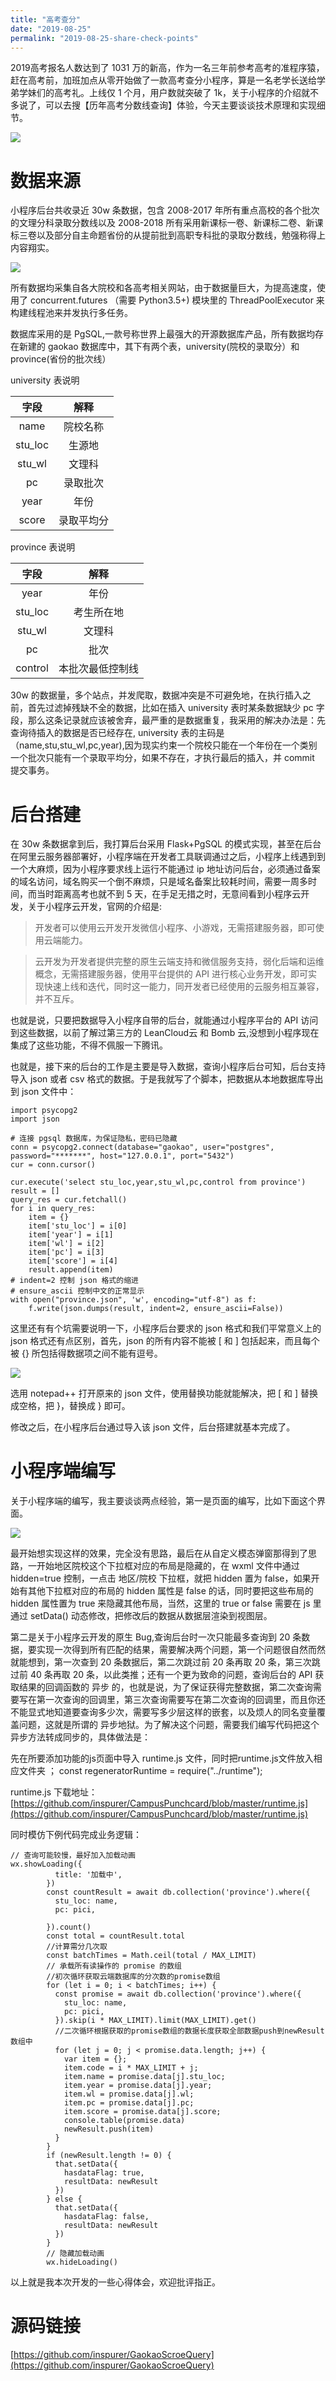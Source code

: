 ```yaml
---
title: "高考查分"
date: "2019-08-25"
permalink: "2019-08-25-share-check-points"
---
```


2019高考报名人数达到了 1031 万的新高，作为一名三年前参考高考的准程序猿，赶在高考前，加班加点从零开始做了一款高考查分小程序，算是一名老学长送给学弟学妹们的高考礼。上线仅 1 个月，用户数就突破了 1k，关于小程序的介绍就不多说了，可以去搜【历年高考分数线查询】体验，今天主要谈谈技术原理和实现细节。


![](https://puui.qpic.cn/vupload/0/1567762769603_9m6cg9qr2kj.png/0)

# 数据来源

小程序后台共收录近 30w 条数据，包含 2008-2017 年所有重点高校的各个批次的文理分科录取分数线以及 2008-2018 所有采用新课标一卷、新课标二卷、新课标三卷以及部分自主命题省份的从提前批到高职专科批的录取分数线，勉强称得上内容翔实。

![](https://puui.qpic.cn/vupload/0/1567755926607_54nqodwtqg.png/0)

所有数据均采集自各大院校和各高考相关网站，由于数据量巨大，为提高速度，使用了 concurrent.futures （需要 Python3.5+) 模块里的 ThreadPoolExecutor 来构建线程池来并发执行多任务。

数据库采用的是 PgSQL,一款号称世界上最强大的开源数据库产品，所有数据均存在新建的 gaokao 数据库中，其下有两个表，university(院校的录取分）和 province(省份的批次线）

university 表说明

|字段|解释|
|:---:|:---:|
|name|院校名称|
|stu_loc|生源地|
|stu_wl|文理科|
|pc|录取批次|
|year|年份|
|score|录取平均分|

province 表说明

|字段|解释|
|:---:|:---:|
|year|年份|
|stu_loc|考生所在地|
|stu_wl|文理科|
|pc|批次|
|control|本批次最低控制线|

30w 的数据量，多个站点，并发爬取，数据冲突是不可避免地，在执行插入之前，首先过滤掉残缺不全的数据，比如在插入 university 表时某条数据缺少 pc 字段，那么这条记录就应该被舍弃，最严重的是数据重复，我采用的解决办法是：先查询待插入的数据是否已经存在, university 表的主码是（name,stu,stu_wl,pc,year),因为现实约束一个院校只能在一个年份在一个类别一个批次只能有一个录取平均分，如果不存在，才执行最后的插入，并 commit 提交事务。

# 后台搭建

在 30w  条数据拿到后，我打算后台采用 Flask+PgSQL 的模式实现，甚至在后台在阿里云服务器部署好，小程序端在开发者工具联调通过之后，小程序上线遇到到一个大麻烦，因为小程序要求线上运行不能通过 ip 地址访问后台，必须通过备案的域名访问，域名购买一个倒不麻烦，只是域名备案比较耗时间，需要一周多时间，而当时距离高考也就不到 5 天，在手足无措之时，无意间看到小程序云开发，关于小程序云开发，官网的介绍是:

>开发者可以使用云开发开发微信小程序、小游戏，无需搭建服务器，即可使用云端能力。

>云开发为开发者提供完整的原生云端支持和微信服务支持，弱化后端和运维概念，无需搭建服务器，使用平台提供的 API 进行核心业务开发，即可实现快速上线和迭代，同时这一能力，同开发者已经使用的云服务相互兼容，并不互斥。

也就是说，只要把数据导入小程序自带的后台，就能通过小程序平台的 API 访问到这些数据，以前了解过第三方的 LeanCloud云 和 Bomb 云,没想到小程序现在集成了这些功能，不得不佩服一下腾讯。

也就是，接下来的后台的工作是主要是导入数据，查询小程序后台可知，后台支持导入 json 或者 csv 格式的数据。于是我就写了个脚本，把数据从本地数据库导出到 json 文件中：

	import psycopg2
	import json

	# 连接 pgsql 数据库，为保证隐私，密码已隐藏
	conn = psycopg2.connect(database="gaokao", user="postgres", password="*******", host="127.0.0.1", port="5432")
	cur = conn.cursor()

	cur.execute('select stu_loc,year,stu_wl,pc,control from province')
	result = []
	query_res = cur.fetchall()
	for i in query_res:
		item = {}
		item['stu_loc'] = i[0]
		item['year'] = i[1]
		item['wl'] = i[2]
		item['pc'] = i[3]
		item['score'] = i[4]
		result.append(item)
	# indent=2 控制 json 格式的缩进
	# ensure_ascii 控制中文的正常显示
	with open("province.json", 'w', encoding="utf-8") as f:
		f.write(json.dumps(result, indent=2, ensure_ascii=False))

这里还有有个坑需要说明一下，小程序后台要求的 json 格式和我们平常意义上的 json 格式还有点区别，首先，json 的所有内容不能被 [ 和 ] 包括起来，而且每个被 {} 所包括得数据项之间不能有逗号。


![](https://puui.qpic.cn/vupload/0/1567755947074_pf6cnss1vdt.png/0)


选用 notepad++ 打开原来的 json 文件，使用替换功能就能解决，把 [ 和 ] 替换成空格，把 }，替换成 } 即可。

修改之后，在小程序后台通过导入该 json 文件，后台搭建就基本完成了。

# 小程序端编写

关于小程序端的编写，我主要谈谈两点经验，第一是页面的编写，比如下面这个界面。


![](https://puui.qpic.cn/vupload/0/1567755961808_rzfnw9cgy2.jpg/0)

最开始想实现这样的效果，完全没有思路，最后在从自定义模态弹窗那得到了思路，一开始地区院校这个下拉框对应的布局是隐藏的，在 wxml 文件中通过 hidden=true 控制，一点击 地区/院校 下拉框，就把 hidden 置为 false，如果开始有其他下拉框对应的布局的 hidden 属性是 false 的话，同时要把这些布局的 hidden 属性置为 true 来隐藏其他布局，当然，这里的 true or false 需要在 js 里通过 setData() 动态修改，把修改后的数据从数据层渲染到视图层。

第二是关于小程序云开发的原生 Bug,查询后台时一次只能最多查询到 20 条数据，要实现一次得到所有匹配的结果，需要解决两个问题，第一个问题很自然而然就能想到，第一次查到 20 条数据后，第二次跳过前 20 条再取 20 条，第三次跳过前 40 条再取 20 条，以此类推；还有一个更为致命的问题，查询后台的 API 获取结果的回调函数的 异步 的，也就是说，为了保证获得完整数据，第二次查询需要写在第一次查询的回调里，第三次查询需要写在第二次查询的回调里，而且你还不能显式地知道要查询多少次，需要写多少层这样的嵌套，以及烦人的同名变量覆盖问题，这就是所谓的 异步地狱。为了解决这个问题，需要我们编写代码把这个异步方法转成同步的，具体做法是：

先在所要添加功能的js页面中导入 runtime.js 文件，同时把runtime.js文件放入相应文件夹
；
const regeneratorRuntime = require("../runtime");

runtime.js 下载地址：[https://github.com/inspurer/CampusPunchcard/blob/master/runtime.js](https://github.com/inspurer/CampusPunchcard/blob/master/runtime.js)

同时模仿下例代码完成业务逻辑：

	// 查询可能较慢，最好加入加载动画​
	wx.showLoading({
			  title: '加载中',
			})
			const countResult = await db.collection('province').where({
			  stu_loc: name,
			  pc: pici,

			}).count()
			const total = countResult.total
			//计算需分几次取
			const batchTimes = Math.ceil(total / MAX_LIMIT)
			// 承载所有读操作的 promise 的数组
			//初次循环获取云端数据库的分次数的promise数组
			for (let i = 0; i < batchTimes; i++) {
			  const promise = await db.collection('province').where({
				stu_loc: name,
				pc: pici,
			  }).skip(i * MAX_LIMIT).limit(MAX_LIMIT).get()
			  //二次循环根据​获取的promise数组的数据长度获取全部数据push到newResult数组中
			  for (let j = 0; j < promise.data.length; j++) {
				var item = {};
				item.code = i * MAX_LIMIT + j;
				item.name = promise.data[j].stu_loc;
				item.year = promise.data[j].year;
				item.wl = promise.data[j].wl;
				item.pc = promise.data[j].pc;
				item.score = promise.data[j].score;
				console.table(promise.data)
				newResult.push(item)
			  }
			}
			if (newResult.length != 0) {
			  that.setData({
				hasdataFlag: true,
				resultData: newResult
			  })
			} else {
			  that.setData({
				hasdataFlag: false,
				resultData: newResult
			  })
			}
			// 隐藏加载动画
			wx.hideLoading()

以上就是我本次开发的一些心得体会，欢迎批评指正。

# 源码链接
[https://github.com/inspurer/GaokaoScroeQuery](https://github.com/inspurer/GaokaoScroeQuery)
